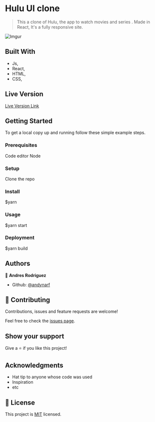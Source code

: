 # Hulu UI clone 

> This a clone of Hulu, the app to watch movies and series .
  Made in React, It's a fully  responsive  site.

![Imgur](https://i.imgur.com/wOb9KX2.jpg)

## Built With

- Js,
- React, 
- HTML,
- CSS,



## Live Version

[Live Version Link](https://hulu-ui-clone.netlify.app/)


## Getting Started

To get a local copy up and running follow these simple example steps.

### Prerequisites
Code editor
Node

### Setup
Clone the repo

### Install
$yarn

### Usage
$yarn start 

### Deployment
$yarn build


## Authors

👤 **Andres Rodriguez**

- Github: [@andynarf](https://github.com/andynarf)


## 🤝 Contributing

Contributions, issues and feature requests are welcome!

Feel free to check the [issues page](issues/).

## Show your support

Give a ⭐️ if you like this project!

## Acknowledgments

- Hat tip to anyone whose code was used
- Inspiration
- etc

## 📝 License

This project is [MIT](lic.url) licensed.
